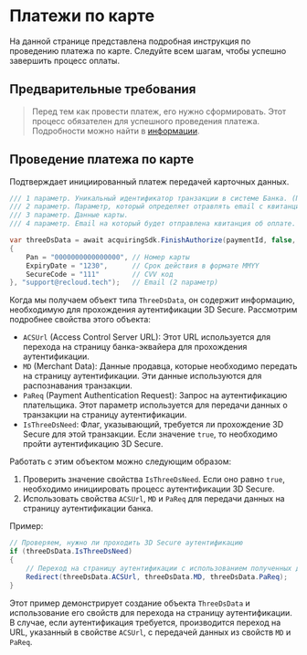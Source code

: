 # Платежи по карте

На данной странице представлена подробная инструкция по проведению платежа по карте.
Следуйте всем шагам, чтобы успешно завершить процесс оплаты.

## Предварительные требования

> Перед тем как провести платеж, его нужно сформировать. Этот процесс обязателен для успешного проведения платежа.
> Подробности можно найти в [информации](tbank-payments-form.md#tbank-payment-init).

## Проведение платежа по карте

Подтверждает инициированный платеж передачей карточных данных.

```C#
/// 1 параметр. Уникальный идентификатор транзакции в системе Банка. (Полученный на прошлом этапе)
/// 2 параметр. Параметр, который определяет отравлять email с квитанцией или нет.
/// 3 параметр. Данные карты.
/// 4 параметр. Email на который будет отправлена квитанция об оплате.

var threeDsData = await acquiringSdk.FinishAuthorize(paymentId, false, new DefaultCardData
{
    Pan = "0000000000000000", // Номер карты
    ExpiryDate = "1230",      // Срок действия в формате MMYY
    SecureCode = "111"        // CVV код
}, "support@recloud.tech");   // Email (2 параметр)
```

Когда мы получаем объект типа `ThreeDsData`, он содержит информацию, необходимую для прохождения аутентификации 3D
Secure. Рассмотрим подробнее свойства этого объекта:

- `ACSUrl` (Access Control Server URL): Этот URL используется для перехода на страницу банка-эквайера для прохождения
  аутентификации.
- `MD` (Merchant Data): Данные продавца, которые необходимо передать на страницу аутентификации. Эти данные используются
  для распознавания транзакции.
- `PaReq` (Payment Authentication Request): Запрос на аутентификацию плательщика. Этот параметр используется для
  передачи данных о транзакции на страницу аутентификации.
- `IsThreeDsNeed`: Флаг, указывающий, требуется ли прохождение 3D Secure для этой транзакции. Если значение `true`, то
  необходимо пройти аутентификацию 3D Secure.

Работать с этим объектом можно следующим образом:

1. Проверить значение свойства `IsThreeDsNeed`. Если оно равно `true`, необходимо инициировать процесс аутентификации 3D
   Secure.
2. Использовать свойства `ACSUrl`, `MD` и `PaReq` для передачи данных на страницу аутентификации банка.

Пример:

```C#
// Проверяем, нужно ли проходить 3D Secure аутентификацию
if (threeDsData.IsThreeDsNeed)
{
    // Переход на страницу аутентификации с использованием полученных данных
    Redirect(threeDsData.ACSUrl, threeDsData.MD, threeDsData.PaReq);
}
```

Этот пример демонстрирует создание объекта `ThreeDsData` и использование его свойств для перехода на страницу
аутентификации. В случае, если аутентификация требуется, производится переход на URL, указанный в свойстве `ACSUrl`, с
передачей данных из свойств `MD` и `PaReq`.
